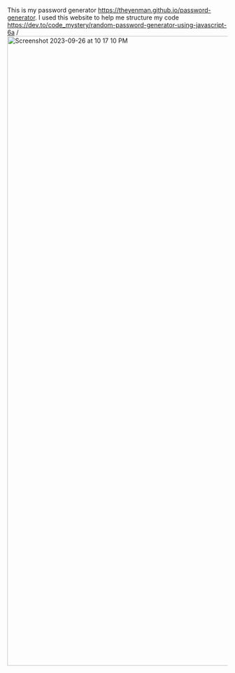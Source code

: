 This is my password generator
https://theyenman.github.io/password-generator.
I used this website to help me structure my code https://dev.to/code_mystery/random-password-generator-using-javascript-6a 
/<img width="1440" alt="Screenshot 2023-09-26 at 10 17 10 PM" src="https://github.com/TheYenMan/password-generator/assets/142276720/fb05a092-c5c2-4498-afdc-39c28b8f777f">
